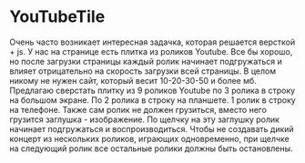 # YouTubeTile

Очень часто возникает интересная задачка, которая решается версткой + js. У нас на странице есть плитка из роликов Youtube. Все бы хорошо, но после загрузки страницы каждый ролик начинает подгружаться и влияет отрицательно на скорость загрузки всей страницы. В целом никому не нужен сайт, который весит 10-20-30-50 и более мб. Предлагаю сверстать плитку из 9 роликов Youtube по 3 ролика в строку на большом экране. По 2 ролика в строку на планшете. 1 ролик в строку на телефоне. Также сам ролик не должен грузиться, вместо него грузится заглушка - изображение. По щелчку на эту заглушку ролик начинает подгружаться и воспроизводиться. Чтобы не создавать дикий концерт из нескольких роликов, играющих одновременно, при щелчке на следующий ролик все остальные ролики должны быть остановлены.
